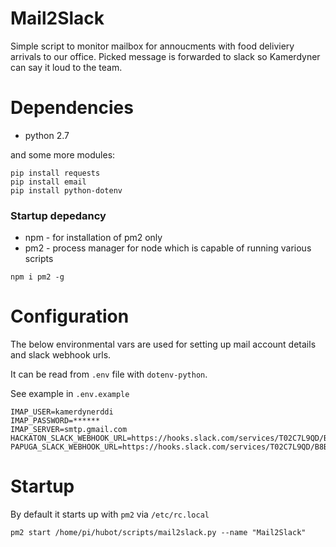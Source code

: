 # Mail2Slack

Simple script to monitor mailbox for annoucments with food deliviery arrivals to our office.
Picked message is forwarded to slack so Kamerdyner can say it loud to the team.

# Dependencies

- python 2.7

and some more modules:
```
pip install requests
pip install email
pip install python-dotenv
```

### Startup depedancy

- npm - for installation of pm2 only
- pm2 - process manager for node which is capable of running various scripts

```
npm i pm2 -g
```

# Configuration

The below environmental vars are used for setting up mail account details and slack webhook urls.

It can be read from `.env` file with `dotenv-python`. 

See example in `.env.example`

```
IMAP_USER=kamerdynerddi
IMAP_PASSWORD=******
IMAP_SERVER=smtp.gmail.com
HACKATON_SLACK_WEBHOOK_URL=https://hooks.slack.com/services/T02C7L9QD/B02CB0EG1/key1
PAPUGA_SLACK_WEBHOOK_URL=https://hooks.slack.com/services/T02C7L9QD/B8B8VTQ2D/key2
```

# Startup

By default it starts up with `pm2` via `/etc/rc.local`

```
pm2 start /home/pi/hubot/scripts/mail2slack.py --name "Mail2Slack"
```
